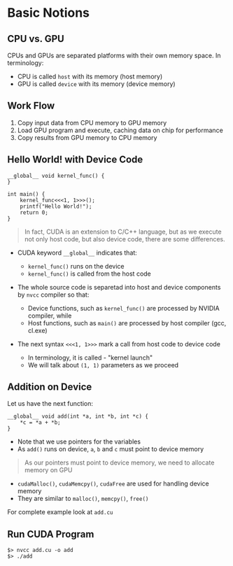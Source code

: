 # Basic Notions
## CPU vs. GPU

 CPUs and GPUs are separated platforms with their own memory space. In terminology:
 - CPU is called `host` with its memory (host memory)
 - GPU is called `device` with its memory (device memory)
 
 ## Work Flow
 
 1. Copy input data from CPU memory to GPU memory
 2. Load GPU program and execute, caching data on chip for performance
 3. Copy results from GPU memory to CPU memory

## Hello World! with Device Code

```cuda
__global__ void kernel_func() {
}

int main() {
    kernel_func<<<1, 1>>>();
    printf("Hello World!");
    return 0;
}
```
> In fact, CUDA is an extension to C/C++ language, but as we execute not only host code, but also device code, there are some differences.
- CUDA keyword `__global__` indicates that:
  - `kernel_func()` runs on the device
  - `kernel_func()` is called from the host code

- The whole source code is separetad into host and device components by `nvcc` compiler so that:
  - Device functions, such as `kernel_func()` are processed by NVIDIA compiler, while
  - Host functions, such as `main()` are processed by host compiler (gcc, cl.exe)

- The next syntax `<<<1, 1>>>` mark a call from host code to device code
  - In terminology, it is called - "kernel launch"
  - We will talk about `(1, 1)` parameters as we proceed

## Addition on Device

Let us have the next function:
```cuda
__global__ void add(int *a, int *b, int *c) {
    *c = *a + *b;
}
```
- Note that we use pointers for the variables
- As `add()` runs on device, `a`, `b` and `c` must point to device memory

> As our pointers must point to device memory, we need to allocate memory on GPU

- `cudaMalloc()`, `cudaMemcpy()`, `cudaFree` are used for handling device memory
- They are similar to `malloc()`, `memcpy()`, `free()`

For complete example look at `add.cu`

## Run CUDA Program
```
$> nvcc add.cu -o add
$> ./add
```
